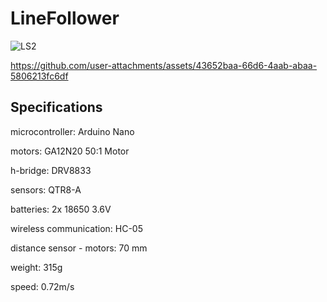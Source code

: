 # LineFollower

![LS2](https://github.com/user-attachments/assets/f6b1eb4a-91e0-4a48-bf10-57ccd2c71b92)

https://github.com/user-attachments/assets/43652baa-66d6-4aab-abaa-5806213fc6df

## Specifications

microcontroller: Arduino Nano
 
motors: GA12N20 50:1 Motor

h-bridge: DRV8833

sensors: QTR8-A

batteries: 2x 18650 3.6V

wireless communication: HC-05

distance sensor - motors: 70 mm

weight: 315g

speed: 0.72m/s


